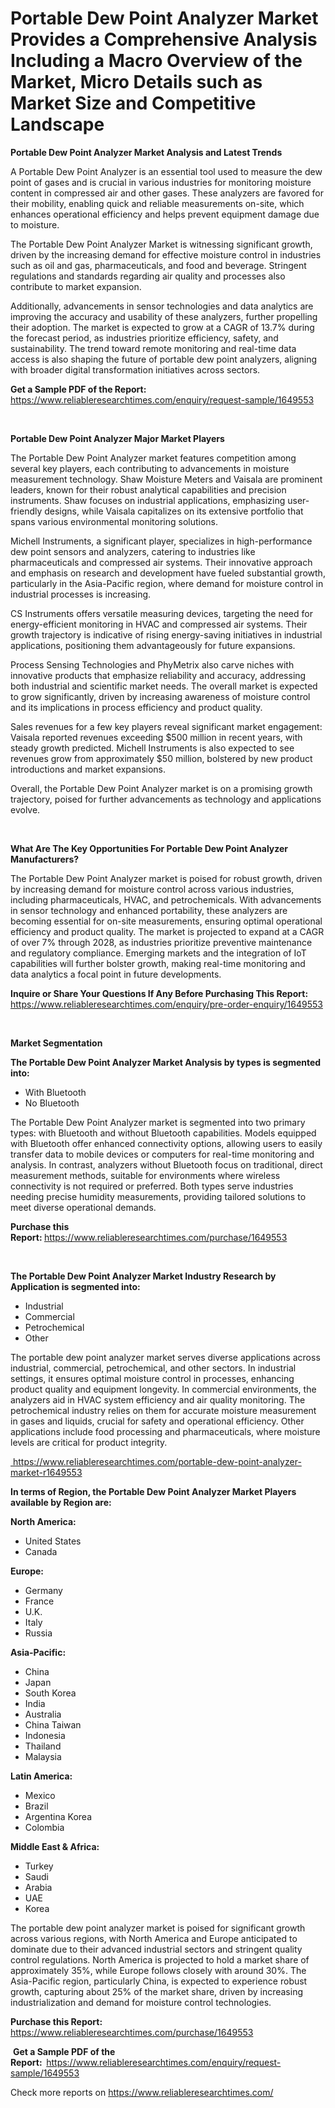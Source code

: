 <p><h1>Portable Dew Point Analyzer Market Provides a Comprehensive Analysis Including a Macro Overview of the Market, Micro Details such as Market Size and Competitive Landscape</h1></p><p><strong>Portable Dew Point Analyzer Market Analysis and Latest Trends</strong></p>
<p><p>A Portable Dew Point Analyzer is an essential tool used to measure the dew point of gases and is crucial in various industries for monitoring moisture content in compressed air and other gases. These analyzers are favored for their mobility, enabling quick and reliable measurements on-site, which enhances operational efficiency and helps prevent equipment damage due to moisture.</p><p>The Portable Dew Point Analyzer Market is witnessing significant growth, driven by the increasing demand for effective moisture control in industries such as oil and gas, pharmaceuticals, and food and beverage. Stringent regulations and standards regarding air quality and processes also contribute to market expansion. </p><p>Additionally, advancements in sensor technologies and data analytics are improving the accuracy and usability of these analyzers, further propelling their adoption. The market is expected to grow at a CAGR of 13.7% during the forecast period, as industries prioritize efficiency, safety, and sustainability. The trend toward remote monitoring and real-time data access is also shaping the future of portable dew point analyzers, aligning with broader digital transformation initiatives across sectors.</p></p>
<p><strong>Get a Sample PDF of the Report:&nbsp;</strong> <a href="https://www.reliableresearchtimes.com/enquiry/request-sample/1649553?utm_campaign=3252&utm_medium=2&utm_source=Github&utm_content=ia&utm_term=09042025&utm_id=portable-dew-point-analyzer">https://www.reliableresearchtimes.com/enquiry/request-sample/1649553</a></p>
<p>&nbsp;</p>
<p><strong>Portable Dew Point Analyzer Major Market Players</strong></p>
<p><p>The Portable Dew Point Analyzer market features competition among several key players, each contributing to advancements in moisture measurement technology. Shaw Moisture Meters and Vaisala are prominent leaders, known for their robust analytical capabilities and precision instruments. Shaw focuses on industrial applications, emphasizing user-friendly designs, while Vaisala capitalizes on its extensive portfolio that spans various environmental monitoring solutions.</p><p>Michell Instruments, a significant player, specializes in high-performance dew point sensors and analyzers, catering to industries like pharmaceuticals and compressed air systems. Their innovative approach and emphasis on research and development have fueled substantial growth, particularly in the Asia-Pacific region, where demand for moisture control in industrial processes is increasing.</p><p>CS Instruments offers versatile measuring devices, targeting the need for energy-efficient monitoring in HVAC and compressed air systems. Their growth trajectory is indicative of rising energy-saving initiatives in industrial applications, positioning them advantageously for future expansions.</p><p>Process Sensing Technologies and PhyMetrix also carve niches with innovative products that emphasize reliability and accuracy, addressing both industrial and scientific market needs. The overall market is expected to grow significantly, driven by increasing awareness of moisture control and its implications in process efficiency and product quality.</p><p>Sales revenues for a few key players reveal significant market engagement: Vaisala reported revenues exceeding $500 million in recent years, with steady growth predicted. Michell Instruments is also expected to see revenues grow from approximately $50 million, bolstered by new product introductions and market expansions.</p><p>Overall, the Portable Dew Point Analyzer market is on a promising growth trajectory, poised for further advancements as technology and applications evolve.</p></p>
<p>&nbsp;</p>
<p><strong>What Are The Key Opportunities For Portable Dew Point Analyzer Manufacturers?</strong></p>
<p><p>The Portable Dew Point Analyzer market is poised for robust growth, driven by increasing demand for moisture control across various industries, including pharmaceuticals, HVAC, and petrochemicals. With advancements in sensor technology and enhanced portability, these analyzers are becoming essential for on-site measurements, ensuring optimal operational efficiency and product quality. The market is projected to expand at a CAGR of over 7% through 2028, as industries prioritize preventive maintenance and regulatory compliance. Emerging markets and the integration of IoT capabilities will further bolster growth, making real-time monitoring and data analytics a focal point in future developments.</p></p>
<p><strong>Inquire or Share Your Questions If Any Before Purchasing This Report:</strong> <a href="https://www.reliableresearchtimes.com/enquiry/pre-order-enquiry/1649553?utm_campaign=3252&utm_medium=2&utm_source=Github&utm_content=ia&utm_term=09042025&utm_id=portable-dew-point-analyzer">https://www.reliableresearchtimes.com/enquiry/pre-order-enquiry/1649553</a></p>
<p>&nbsp;</p>
<p><strong>Market Segmentation</strong></p>
<p><strong>The Portable Dew Point Analyzer Market Analysis by types is segmented into:</strong></p>
<p><ul><li>With Bluetooth</li><li>No Bluetooth</li></ul></p>
<p><p>The Portable Dew Point Analyzer market is segmented into two primary types: with Bluetooth and without Bluetooth capabilities. Models equipped with Bluetooth offer enhanced connectivity options, allowing users to easily transfer data to mobile devices or computers for real-time monitoring and analysis. In contrast, analyzers without Bluetooth focus on traditional, direct measurement methods, suitable for environments where wireless connectivity is not required or preferred. Both types serve industries needing precise humidity measurements, providing tailored solutions to meet diverse operational demands.</p></p>
<p><strong>Purchase this Report:&nbsp;</strong><a href="https://www.reliableresearchtimes.com/purchase/1649553?utm_campaign=3252&utm_medium=2&utm_source=Github&utm_content=ia&utm_term=09042025&utm_id=portable-dew-point-analyzer">https://www.reliableresearchtimes.com/purchase/1649553</a></p>
<p>&nbsp;</p>
<p><strong>The Portable Dew Point Analyzer Market Industry Research by Application is segmented into:</strong></p>
<p><ul><li>Industrial</li><li>Commercial</li><li>Petrochemical</li><li>Other</li></ul></p>
<p><p>The portable dew point analyzer market serves diverse applications across industrial, commercial, petrochemical, and other sectors. In industrial settings, it ensures optimal moisture control in processes, enhancing product quality and equipment longevity. In commercial environments, the analyzers aid in HVAC system efficiency and air quality monitoring. The petrochemical industry relies on them for accurate moisture measurement in gases and liquids, crucial for safety and operational efficiency. Other applications include food processing and pharmaceuticals, where moisture levels are critical for product integrity.</p></p>
<p><a href="https://www.reliableresearchtimes.com/portable-dew-point-analyzer-market-r1649553?utm_campaign=3252&utm_medium=2&utm_source=Github&utm_content=ia&utm_term=09042025&utm_id=portable-dew-point-analyzer">&nbsp;https://www.reliableresearchtimes.com/portable-dew-point-analyzer-market-r1649553</a></p>
<p><strong>In terms of Region, the Portable Dew Point Analyzer Market Players available by Region are:</strong></p>
<p>
    <p> <strong> North America: </strong>
        <ul>
            <li>United States</li>
            <li>Canada</li>
        </ul>
        </p> 
    <p> <strong> Europe: </strong>
        <ul>
            <li>Germany</li>
            <li>France</li>
            <li>U.K.</li>
            <li>Italy</li>
            <li>Russia</li>
        </ul>
        </p> 
    <p> <strong> Asia-Pacific: </strong>
        <ul>
            <li>China</li>
            <li>Japan</li>
            <li>South Korea</li>
            <li>India</li>
            <li>Australia</li>
            <li>China Taiwan</li>
            <li>Indonesia</li>
            <li>Thailand</li>
            <li>Malaysia</li>
        </ul>
        </p> 
    <p> <strong> Latin America: </strong>
        <ul>
            <li>Mexico</li>
            <li>Brazil</li>
            <li>Argentina Korea</li>
            <li>Colombia</li>
        </ul>
        </p> 
    <p> <strong> Middle East & Africa: </strong>
        <ul>
            <li>Turkey</li>
            <li>Saudi</li>
            <li>Arabia</li>
            <li>UAE</li>
            <li>Korea</li>
        </ul>
    </p>
    </p>
<p><p>The portable dew point analyzer market is poised for significant growth across various regions, with North America and Europe anticipated to dominate due to their advanced industrial sectors and stringent quality control regulations. North America is projected to hold a market share of approximately 35%, while Europe follows closely with around 30%. The Asia-Pacific region, particularly China, is expected to experience robust growth, capturing about 25% of the market share, driven by increasing industrialization and demand for moisture control technologies.</p></p>
<p><strong>Purchase this Report: </strong><a href="https://www.reliableresearchtimes.com/purchase/1649553?utm_campaign=3252&utm_medium=2&utm_source=Github&utm_content=ia&utm_term=09042025&utm_id=portable-dew-point-analyzer">https://www.reliableresearchtimes.com/purchase/1649553</a></p>
<p>&nbsp;<strong>Get a Sample PDF of the Report:&nbsp;&nbsp;</strong><a href="https://www.reliableresearchtimes.com/enquiry/request-sample/1649553?utm_campaign=3252&utm_medium=2&utm_source=Github&utm_content=ia&utm_term=09042025&utm_id=portable-dew-point-analyzer">https://www.reliableresearchtimes.com/enquiry/request-sample/1649553</a></p>
<p><strong></strong></p>
<p>Check more reports on <a href="https://www.reliableresearchtimes.com/?utm_campaign=3252&utm_medium=2&utm_source=Github&utm_content=ia&utm_term=09042025&utm_id=portable-dew-point-analyzer">https://www.reliableresearchtimes.com/</a></p>
